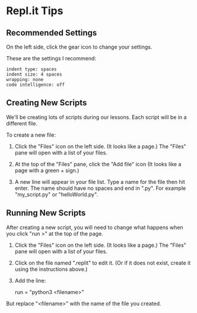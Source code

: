 Repl.it Tips
============

Recommended Settings
--------------------

On the left side, click the gear icon to change your settings.

These are the settings I recommend:

    indent type: spaces
    indent size: 4 spaces
    wrapping: none
    code intelligence: off


Creating New Scripts
--------------------

We'll be creating lots of scripts during our lessons.
Each script will be in a different file.

To create a new file:

1. Click the "Files" icon on the left side. (It looks like a page.)
   The "Files" pane will open with a list of your files.

2. At the top of the "Files" pane, click the "Add file" icon
   (It looks like a page with a green + sign.)

3. A new line will appear in your file list. Type a name for the file then hit enter.
   The name should have no spaces and end in ".py".
   For example "my_script.py" or "helloWorld.py".


Running New Scripts
------------------

After creating a new script, you will need to change what happens when you click "run >" at the top of the page.

1. Click the "Files" icon on the left side. (It looks like a page.)
   The "Files" pane will open with a list of your files.

2. Click on the file named ".replit" to edit it.
   (Or if it does not exist, create it using the instructions above.)

3. Add the line:

    run = "python3 \<filename\>"

  But replace "\<filename\>" with the name of the file you created.
